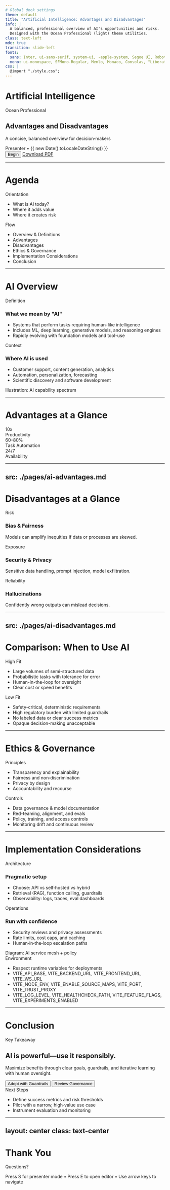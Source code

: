 ```yaml
---
# Global deck settings
theme: default
title: "Artificial Intelligence: Advantages and Disadvantages"
info: |
  A balanced, professional overview of AI's opportunities and risks.
  Designed with the Ocean Professional (light) theme utilities.
class: text-left
mdc: true
transition: slide-left
fonts:
  sans: Inter, ui-sans-serif, system-ui, -apple-system, Segoe UI, Roboto, Helvetica Neue, Arial
  mono: ui-monospace, SFMono-Regular, Menlo, Monaco, Consolas, "Liberation Mono", "Courier New", monospace
css: |
  @import "./style.css";
---
```


# Artificial Intelligence
<div class="title-slide with-hero-glow grain-overlay">
  <div class="hero-copy">
    <div class="badge blue">Ocean Professional</div>
    <h2 class="text-hero">Advantages and Disadvantages</h2>
    <p class="subtitle text-md">A concise, balanced overview for decision‑makers</p>
    <div class="subtitle text-xs">Presenter • {{ new Date().toLocaleDateString() }}</div>
    <div class="mt-2">
      <!-- PUBLIC_INTERFACE: Begin button advances to the next slide -->
      <button class="btn-primary" @click="$slidev.nav.next()">Begin</button>
      <!-- PUBLIC_INTERFACE: Download PDF triggers Slidev export route (when available) -->
      <a class="btn-secondary" href="/download" target="_blank" rel="noopener">Download PDF</a>
    </div>
  </div>
</div>

---

# Agenda

<div class="card-grid two mt-2">
  <div class="card">
    <div class="eyebrow">Orientation</div>
    <ul class="points-clean">
      <li>What is AI today?</li>
      <li>Where it adds value</li>
      <li>Where it creates risk</li>
    </ul>
  </div>
  <div class="card">
    <div class="eyebrow">Flow</div>
    <ul class="points-clean">
      <li>Overview & Definitions</li>
      <li>Advantages</li>
      <li>Disadvantages</li>
      <li>Ethics & Governance</li>
      <li>Implementation Considerations</li>
      <li>Conclusion</li>
    </ul>
  </div>
</div>

---

# AI Overview

<div class="split-cols mt-2">
  <div class="left">
    <div class="feature-card">
      <div class="eyebrow">Definition</div>
      <h3 class="feature-title">What we mean by "AI"</h3>
      <ul class="points-clean">
        <li>Systems that perform tasks requiring human-like intelligence</li>
        <li>Includes ML, deep learning, generative models, and reasoning engines</li>
        <li>Rapidly evolving with foundation models and tool-use</li>
      </ul>
    </div>
    <div class="feature-card">
      <div class="eyebrow">Context</div>
      <h3 class="feature-title">Where AI is used</h3>
      <ul class="points-clean">
        <li>Customer support, content generation, analytics</li>
        <li>Automation, personalization, forecasting</li>
        <li>Scientific discovery and software development</li>
      </ul>
    </div>
  </div>
  <div class="right">
    <div class="glass-frame tall">
      <div class="placeholder">Illustration: AI capability spectrum</div>
    </div>
  </div>
</div>

---

# Advantages at a Glance

<div class="stats-band mt-2">
  <div class="stat-card">
    <div class="stat-number">10x</div>
    <div class="stat-label">Productivity</div>
  </div>
  <div class="stat-card">
    <div class="stat-number">60–80%</div>
    <div class="stat-label">Task Automation</div>
  </div>
  <div class="stat-card">
    <div class="stat-number">24/7</div>
    <div class="stat-label">Availability</div>
  </div>
</div>

---

src: ./pages/ai-advantages.md
---

# Disadvantages at a Glance

<div class="card-grid three mt-2">
  <div class="feature-card">
    <div class="eyebrow">Risk</div>
    <h3 class="feature-title">Bias & Fairness</h3>
    <p class="muted">Models can amplify inequities if data or processes are skewed.</p>
  </div>
  <div class="feature-card">
    <div class="eyebrow">Exposure</div>
    <h3 class="feature-title">Security & Privacy</h3>
    <p class="muted">Sensitive data handling, prompt injection, model exfiltration.</p>
  </div>
  <div class="feature-card">
    <div class="eyebrow">Reliability</div>
    <h3 class="feature-title">Hallucinations</h3>
    <p class="muted">Confidently wrong outputs can mislead decisions.</p>
  </div>
</div>

---

src: ./pages/ai-disadvantages.md
---

# Comparison: When to Use AI

<div class="grid-2 mt-2">
  <div class="card inner-soft">
    <div class="eyebrow">High Fit</div>
    <ul class="points-clean">
      <li>Large volumes of semi-structured data</li>
      <li>Probabilistic tasks with tolerance for error</li>
      <li>Human-in-the-loop for oversight</li>
      <li>Clear cost or speed benefits</li>
    </ul>
  </div>
  <div class="card offset-border">
    <div class="eyebrow">Low Fit</div>
    <ul class="points-clean">
      <li>Safety-critical, deterministic requirements</li>
      <li>High regulatory burden with limited guardrails</li>
      <li>No labeled data or clear success metrics</li>
      <li>Opaque decision-making unacceptable</li>
    </ul>
  </div>
</div>

---

# Ethics & Governance

<div class="card-grid two mt-2">
  <div class="card">
    <div class="eyebrow">Principles</div>
    <ul class="points-clean">
      <li>Transparency and explainability</li>
      <li>Fairness and non‑discrimination</li>
      <li>Privacy by design</li>
      <li>Accountability and recourse</li>
    </ul>
  </div>
  <div class="card">
    <div class="eyebrow">Controls</div>
    <ul class="points-clean">
      <li>Data governance & model documentation</li>
      <li>Red-teaming, alignment, and evals</li>
      <li>Policy, training, and access controls</li>
      <li>Monitoring drift and continuous review</li>
    </ul>
  </div>
</div>

---

# Implementation Considerations

<div class="split-cols mt-2">
  <div class="left">
    <div class="feature-card">
      <div class="eyebrow">Architecture</div>
      <h3 class="feature-title">Pragmatic setup</h3>
      <ul class="points-clean">
        <li>Choose: API vs self‑hosted vs hybrid</li>
        <li>Retrieval (RAG), function calling, guardrails</li>
        <li>Observability: logs, traces, eval dashboards</li>
      </ul>
    </div>
    <div class="feature-card">
      <div class="eyebrow">Operations</div>
      <h3 class="feature-title">Run with confidence</h3>
      <ul class="points-clean">
        <li>Security reviews and privacy assessments</li>
        <li>Rate limits, cost caps, and caching</li>
        <li>Human‑in‑the‑loop escalation paths</li>
      </ul>
    </div>
  </div>
  <div class="right">
    <div class="glass-frame short">
      <div class="placeholder">Diagram: AI service mesh + policy</div>
    </div>
    <div class="card">
      <div class="eyebrow">Environment</div>
      <ul class="points-clean">
        <li>Respect runtime variables for deployments</li>
        <li class="muted">VITE_API_BASE, VITE_BACKEND_URL, VITE_FRONTEND_URL, VITE_WS_URL</li>
        <li class="muted">VITE_NODE_ENV, VITE_ENABLE_SOURCE_MAPS, VITE_PORT, VITE_TRUST_PROXY</li>
        <li class="muted">VITE_LOG_LEVEL, VITE_HEALTHCHECK_PATH, VITE_FEATURE_FLAGS, VITE_EXPERIMENTS_ENABLED</li>
      </ul>
    </div>
  </div>
</div>

---

# Conclusion

<div class="cta-band mt-2">
  <div>
    <div class="overline">Key Takeaway</div>
    <h2 class="text-hero">AI is powerful—use it responsibly.</h2>
    <p class="muted">Maximize benefits through clear goals, guardrails, and iterative learning with human oversight.</p>
    <div class="cta-actions">
      <button class="btn-primary">Adopt with Guardrails</button>
      <button class="btn-secondary">Review Governance</button>
    </div>
  </div>
  <div>
    <div class="card">
      <div class="eyebrow">Next Steps</div>
      <ul class="points-clean">
        <li>Define success metrics and risk thresholds</li>
        <li>Pilot with a narrow, high‑value use case</li>
        <li>Instrument evaluation and monitoring</li>
      </ul>
    </div>
  </div>
</div>

---

layout: center
class: text-center
---

# Thank You

Questions?

<div class="mt-4 subtle">Press S for presenter mode • Press E to open editor • Use arrow keys to navigate</div>
